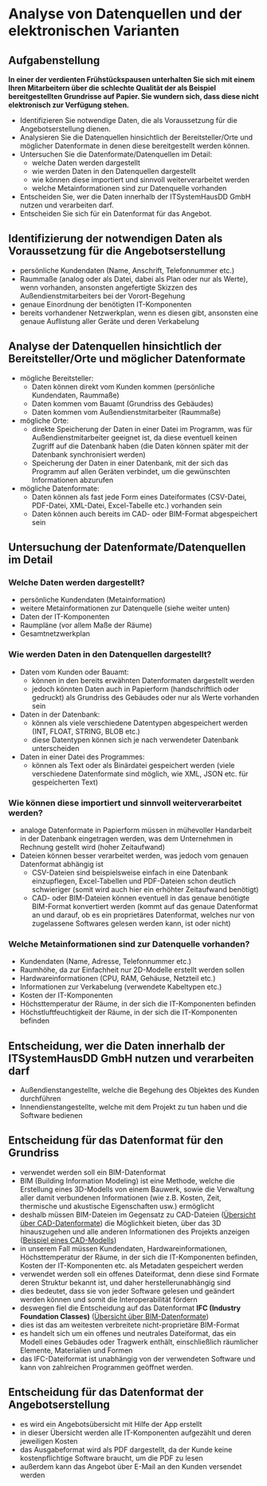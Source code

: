 # Analyse von Datenquellen und der elektronischen Varianten

## Aufgabenstellung

**In einer der verdienten Frühstückspausen unterhalten Sie sich mit einem Ihren Mitarbeitern über die schlechte Qualität der als Beispiel bereitgestellten Grundrisse auf Papier. Sie wundern sich, dass diese nicht elektronisch zur Verfügung stehen.**

* Identifizieren Sie notwendige Daten, die als Voraussetzung für die Angebotserstellung dienen.
* Analysieren Sie die Datenquellen hinsichtlich der Bereitsteller/Orte und möglicher Datenformate in denen diese bereitgestellt werden können.
* Untersuchen Sie die Datenformate/Datenquellen im Detail:
    * welche Daten werden dargestellt
    * wie werden Daten in den Datenquellen dargestellt
    * wie können diese importiert und sinnvoll weiterverarbeitet werden
    * welche Metainformationen sind zur Datenquelle vorhanden
* Entscheiden Sie, wer die Daten innerhalb der ITSystemHausDD GmbH nutzen und verarbeiten darf.
* Entscheiden Sie sich für ein Datenformat für das Angebot.

## Identifizierung der notwendigen Daten als Voraussetzung für die Angebotserstellung

* persönliche Kundendaten (Name, Anschrift, Telefonnummer etc.)
* Raummaße (analog oder als Datei, dabei als Plan oder nur als Werte), wenn vorhanden, ansonsten angefertigte Skizzen des Außendienstmitarbeiters bei der Vorort-Begehung
* genaue Einordnung der benötigten IT-Komponenten
* bereits vorhandener Netzwerkplan, wenn es diesen gibt, ansonsten eine genaue Auflistung aller Geräte und deren Verkabelung

## Analyse der Datenquellen hinsichtlich der Bereitsteller/Orte und möglicher Datenformate

* mögliche Bereitsteller:
    * Daten können direkt vom Kunden kommen (persönliche Kundendaten, Raummaße)
    * Daten kommen vom Bauamt (Grundriss des Gebäudes)
    * Daten kommen vom Außendienstmitarbeiter (Raummaße)
* mögliche Orte:
    * direkte Speicherung der Daten in einer Datei im Programm, was für Außendienstmitarbeiter geeignet ist, da diese eventuell keinen Zugriff auf die Datenbank haben (die Daten können später mit der Datenbank synchronisiert werden)
    * Speicherung der Daten in einer Datenbank, mit der sich das Programm auf allen Geräten verbindet, um die gewünschten Informationen abzurufen
* mögliche Datenformate:
    * Daten können als  fast jede Form eines Dateiformates (CSV-Datei, PDF-Datei, XML-Datei, Excel-Tabelle etc.) vorhanden sein
    * Daten können auch bereits im CAD- oder BIM-Format abgespeichert sein


## Untersuchung der Datenformate/Datenquellen im Detail

### Welche Daten werden dargestellt?

* persönliche Kundendaten (Metainformation)
* weitere Metainformationen zur Datenquelle (siehe weiter unten)
* Daten der IT-Komponenten
* Raumpläne (vor allem Maße der Räume)
* Gesamtnetzwerkplan

### Wie werden Daten in den Datenquellen dargestellt?

* Daten vom Kunden oder Bauamt:
    * können in den bereits erwähnten Datenformaten dargestellt werden 
    * jedoch könnten Daten auch in Papierform (handschriftlich oder gedruckt) als Grundriss des Gebäudes oder nur als Werte vorhanden sein
* Daten in der Datenbank:
    * können als viele verschiedene Datentypen abgespeichert werden (INT, FLOAT, STRING, BLOB etc.)
    * diese Datentypen können sich je nach verwendeter Datenbank unterscheiden
* Daten in einer Datei des Programmes:
    * können als Text oder als Binärdatei gespeichert werden (viele verschiedene Datenformate sind möglich, wie XML, JSON etc. für gespeicherten Text)

### Wie können diese importiert und sinnvoll weiterverarbeitet werden?

* analoge Datenformate in Papierform müssen in mühevoller Handarbeit in der Datenbank eingetragen werden, was dem Unternehmen in Rechnung gestellt wird (hoher Zeitaufwand)
* Dateien können besser verarbeitet werden, was jedoch vom genauen Datenformat abhängig ist
    * CSV-Dateien sind beispielsweise einfach in eine Datenbank einzupflegen, Excel-Tabellen und PDF-Dateien schon deutlich schwieriger (somit wird auch hier ein erhöhter Zeitaufwand benötigt)
    * CAD- oder BIM-Dateien können eventuell in das genaue benötigte BIM-Format konvertiert werden (kommt auf das genaue Datenformat an und darauf, ob es ein proprietäres Datenformat, welches nur von zugelassene Softwares gelesen werden kann, ist oder nicht)

### Welche Metainformationen sind zur Datenquelle vorhanden?

* Kundendaten (Name, Adresse, Telefonnummer etc.)
* Raumhöhe, da zur Einfachheit nur 2D-Modelle erstellt werden sollen
* Hardwareinformationen (CPU, RAM, Gehäuse, Netzteil etc.)
* Informationen zur Verkabelung (verwendete Kabeltypen etc.)
* Kosten der IT-Komponenten
* Höchsttemperatur der Räume, in der sich die IT-Komponenten befinden
* Höchstluftfeuchtigkeit der Räume, in der sich die IT-Komponenten befinden

## Entscheidung, wer die Daten innerhalb der ITSystemHausDD GmbH nutzen und verarbeiten darf

* Außendienstangestellte, welche die Begehung des Objektes des Kunden durchführen
* Innendienstangestellte, welche mit dem Projekt zu tun haben und die Software bedienen

## Entscheidung für das Datenformat für den Grundriss

* verwendet werden soll ein BIM-Datenformat
* BIM (Building Information Modeling) ist eine Methode, welche die Erstellung eines 3D-Modells von einem Bauwerk, sowie die Verwaltung aller damit verbundenen Informationen (wie z.B. Kosten, Zeit, thermische und akustische Eigenschaften usw.) ermöglicht
* deshalb müssen BIM-Dateien im Gegensatz zu CAD-Dateien ([Übersicht über CAD-Datenformate](https://www.laserscanning-europe.com/de/news/uebersicht-von-cad-datenformaten)) die Möglichkeit bieten, über das 3D hinauszugehen und alle anderen Informationen des Projekts anzeigen ([Beispiel eines CAD-Modells](legal/pdfs/MENISCAS_180_CAD-Modell.pdf))
* in unserem Fall müssen Kundendaten, Hardwareinformationen, Höchsttemperatur der Räume, in der sich die IT-Komponenten befinden, Kosten der IT-Komponenten etc. als Metadaten gespeichert werden
* verwendet werden soll ein offenes Dateiformat, denn diese sind Formate deren Struktur bekannt ist, und daher herstellerunabhängig sind
* dies bedeutet, dass sie von jeder Software gelesen und geändert werden können und somit die Interoperabilität fördern 
* deswegen fiel die Entscheidung auf das Datenformat **IFC (Industry Foundation Classes)** ([Übersicht über BIM-Datenformate](https://biblus.accasoftware.com/de/bim-dateien-die-wichtigsten-bim-formate-fuer-die-planung/))
* dies ist das am weitesten verbreitete nicht-proprietäre BIM-Format
* es handelt sich um ein offenes und neutrales Dateiformat, das ein Modell eines Gebäudes oder Tragwerk enthält, einschließlich räumlicher Elemente, Materialien und Formen
* das IFC-Dateiformat ist unabhängig von der verwendeten Software und kann von zahlreichen Programmen geöffnet werden.

## Entscheidung für das Datenformat der Angebotserstellung

* es wird ein Angebotsübersicht mit Hilfe der App erstellt
* in dieser Übersicht werden alle IT-Komponenten aufgezählt und deren jeweiligen Kosten
* das Ausgabeformat wird als PDF dargestellt, da der Kunde keine kostenpflichtige Software braucht, um die PDF zu lesen
* außerdem kann das Angebot über E-Mail an den Kunden versendet werden